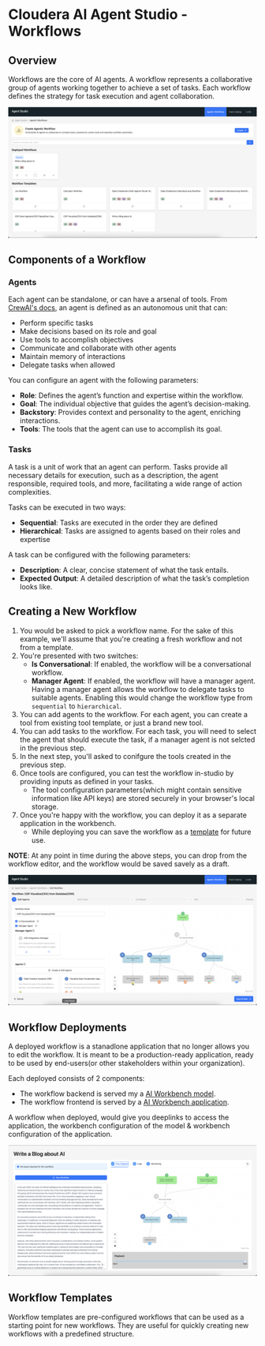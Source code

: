 # Cloudera AI Agent Studio - Workflows

## Overview

Workflows are the core of AI agents. A workflow represents a collaborative group of agents working together to achieve a set of tasks. Each workflow defines the strategy for task execution and agent collaboration.

![Workflow Page](../../images/for_docs/Workflow-page.png)

## Components of a Workflow

### Agents

Each agent can be standalone, or can have a arsenal of tools. From [CrewAI's docs](https://docs.crewai.com/concepts/agents), an agent is defined as an autonomous unit that can:
 - Perform specific tasks
 - Make decisions based on its role and goal
 - Use tools to accomplish objectives
 - Communicate and collaborate with other agents
 - Maintain memory of interactions
 - Delegate tasks when allowed

You can configure an agent with the following parameters:
 - **Role**: Defines the agent’s function and expertise within the workflow.
 - **Goal**: The individual objective that guides the agent’s decision-making.
 - **Backstory**: Provides context and personality to the agent, enriching interactions.
 - **Tools**: The tools that the agent can use to accomplish its goal.

### Tasks
A task is a unit of work that an agent can perform. Tasks provide all necessary details for execution, such as a description, the agent responsible, required tools, and more, facilitating a wide range of action complexities.

Tasks can be executed in two ways:
 - **Sequential**: Tasks are executed in the order they are defined
 - **Hierarchical**: Tasks are assigned to agents based on their roles and expertise

A task can be configured with the following parameters:
 - **Description**: A clear, concise statement of what the task entails.
 - **Expected Output**: A detailed description of what the task’s completion looks like.

## Creating a New Workflow

 1. You would be asked to pick a workflow name. For the sake of this example, we'll assume that you're creating a fresh workflow and not from a template.
 2. You're presented with two switches:
    - **Is Conversational**: If enabled, the workflow will be a conversational workflow.
    - **Manager Agent**: If enabled, the workflow will have a manager agent. Having a manager agent allows the workflow to delegate tasks to suitable agents. Enabling this would change the workflow type from `sequential` to `hierarchical`.
 3. You can add agents to the workflow. For each agent, you can create a tool from existing tool template, or just a brand new tool.
 4. You can add tasks to the workflow. For each task, you will need to select the agent that should execute the task, if a manager agent is not selcted in the previous step.
 5. In the next step, you'll asked to conifgure the tools created in the previous step.
 6. Once tools are configured, you can test the workflow in-studio by providing inputs as defined in your tasks.
    - The tool configuration parameters(which might contain sensitive information like API keys) are stored securely in your browser's local storage.
 7. Once you're happy with the workflow, you can deploy it as a separate application in the workbench.
    - While deploying you can save the workflow as a [template](./workflows.md#workflow-templates) for future use.

**NOTE**: At any point in time during the above steps, you can drop from the workflow editor, and the workflow would be saved savely as a draft.

![Create Workflow First Page](../../images/for_docs/Create-workflow-flow.png)

## Workflow Deployments
A deployed workflow is a stanadlone application that no longer allows you to edit the workflow. It is meant to be a production-ready application, ready to be used by end-users(or other stakeholders within your organization).

Each deployed consists of 2 components:
 - The workflow backend is served my a [AI Workbench model](https://docs.cloudera.com/machine-learning/cloud/models/topics/ml-models.html).
 - The workflow frontend is served by a [AI Workbench application](https://docs.cloudera.com/machine-learning/cloud/applications/topics/ml-applications-c.html).

A workflow when deployed, would give you deeplinks to access the application, the workbench configuration of the model & workbench configuration of the application.

![Deployed Workflow](../../images/for_docs/Workflow-deployment.png)

## Workflow Templates
Workflow templates are pre-configured workflows that can be used as a starting point for new workflows. They are useful for quickly creating new workflows with a predefined structure.
